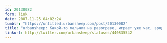 ```yaml
---
id: 20130082
form: link
date: 2007-11-25 04:02:24
tumblr: "https://untitled.urbansheep.com/post/20130082"
title: "urbansheep: Какой-то мальчик на разогреве, играет уже час, вроде неплохо, но не вштыривает. Нудно-вата... Хотя и бит-днб, конечно. Дайте букема!"
linkurl: http://twitter.com/urbansheep/statuses/440835542
---
```


